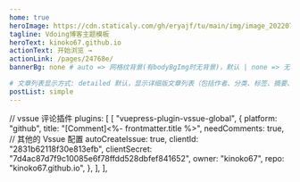 ```yaml
---
home: true
heroImage: https://cdn.staticaly.com/gh/eryajf/tu/main/img/image_20220720_132208.png
tagline: Vdoing博客主题模板
heroText: kinoko67.github.io
actionText: 开始浏览 →
actionLink: /pages/24768e/
bannerBg: none # auto => 网格纹背景(有bodyBgImg时无背景)，默认 | none => 无 | '大图地址' | background: 自定义背景样式       提示：如发现文本颜色不适应你的背景时可以到palette.styl修改$bannerTextColor变量

# 文章列表显示方式: detailed 默认，显示详细版文章列表（包括作者、分类、标签、摘要、分页等）| simple => 显示简约版文章列表（仅标题和日期）| none 不显示文章列表
postList: simple
---
```


// vssue 评论插件
plugins: [
[
"vuepress-plugin-vssue-global",
{
platform: "github",
title: "[Comment]<%- frontmatter.title %>",
needComments: true,
// 其他的 Vssue 配置
autoCreateIssue: true,
clientId: "2831b62118f30e813efb",
clientSecret: "7d4ac87d7f9c10085e6f78ffdd528dbfef841652",
owner: "kinoko67",
repo: "kinoko67.github.io",
},
],
],
